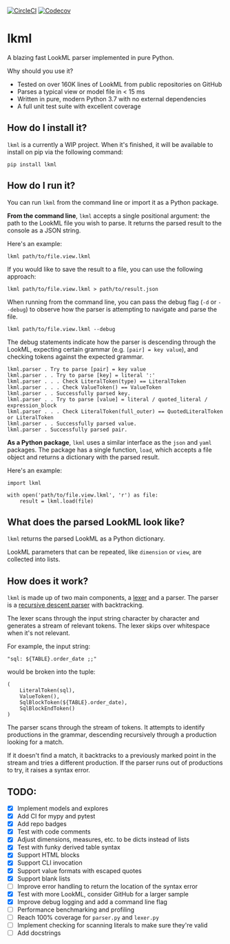 [![CircleCI](https://img.shields.io/circleci/build/github/joshtemple/lkml.svg)](https://circleci.com/gh/joshtemple/lkml)
[![Codecov](https://img.shields.io/codecov/c/github/joshtemple/lkml.svg)](https://codecov.io/gh/joshtemple/lkml)

# lkml

A blazing fast LookML parser implemented in pure Python.

Why should you use it?
- Tested on over 160K lines of LookML from public repositories on GitHub
- Parses a typical view or model file in < 15 ms
- Written in pure, modern Python 3.7 with no external dependencies
- A full unit test suite with excellent coverage

## How do I install it?

`lkml` is a currently a WIP project. When it's finished, it will be available to install on pip via the following command:

```
pip install lkml
```

## How do I run it?

You can run `lkml` from the command line or import it as a Python package.

**From the command line**, `lkml` accepts a single positional argument: the path to the LookML file you wish to parse. It returns the parsed result to the console as a JSON string.

Here's an example:

```
lkml path/to/file.view.lkml
```

If you would like to save the result to a file, you can use the following approach:

```
lkml path/to/file.view.lkml > path/to/result.json
```

When running from the command line, you can pass the debug flag (`-d` or `--debug`) to observe how the parser is attempting to navigate and parse the file.

```
lkml path/to/file.view.lkml --debug
```

The debug statements indicate how the parser is descending through the LookML, expecting certain grammar (e.g. `[pair] = key value`), and checking tokens against the expected grammar.

```
lkml.parser . Try to parse [pair] = key value
lkml.parser . . Try to parse [key] = literal ':'
lkml.parser . . . Check LiteralToken(type) == LiteralToken
lkml.parser . . . Check ValueToken() == ValueToken
lkml.parser . . Successfully parsed key.
lkml.parser . . Try to parse [value] = literal / quoted_literal / expression_block
lkml.parser . . . Check LiteralToken(full_outer) == QuotedLiteralToken or LiteralToken
lkml.parser . . Successfully parsed value.
lkml.parser . Successfully parsed pair.
```

**As a Python package**, `lkml` uses a similar interface as the `json` and `yaml` packages. The package has a single function, `load`, which accepts a file object and returns a dictionary with the parsed result.

Here's an example:

```
import lkml

with open('path/to/file.view.lkml', 'r') as file:
    result = lkml.load(file)
```

## What does the parsed LookML look like?

`lkml` returns the parsed LookML as a Python dictionary.

LookML parameters that can be repeated, like `dimension` or `view`, are collected into lists.

## How does it work?

`lkml` is made up of two main components, a [lexer](https://en.wikipedia.org/wiki/Lexical_analysis) and a parser. The parser is a [recursive descent parser](https://en.wikipedia.org/wiki/Recursive_descent_parser) with backtracking.

The lexer scans through the input string character by character and generates a stream of relevant tokens. The lexer skips over whitespace when it's not relevant.

For example, the input string:

```
"sql: ${TABLE}.order_date ;;"
```

would be broken into the tuple:

 ```
 (
     LiteralToken(sql),
     ValueToken(),
     SqlBlockToken(${TABLE}.order_date),
     SqlBlockEndToken()
 )
 ```

 The parser scans through the stream of tokens. It attempts to identify productions in the grammar, descending recursively through a production looking for a match.

 If it doesn't find a match, it backtracks to a previously marked point in the stream and tries a different production. If the parser runs out of productions to try, it raises a syntax error.

## TODO:

- [x] Implement models and explores
- [x] Add CI for mypy and pytest
- [x] Add repo badges
- [x] Test with code comments
- [x] Adjust dimensions, measures, etc. to be dicts instead of lists
- [x] Test with funky derived table syntax
- [x] Support HTML blocks
- [x] Support CLI invocation
- [x] Support value formats with escaped quotes
- [x] Support blank lists
- [ ] Improve error handling to return the location of the syntax error
- [x] Test with more LookML, consider GitHub for a larger sample
- [x] Improve debug logging and add a command line flag
- [ ] Performance benchmarking and profiling
- [ ] Reach 100% coverage for `parser.py` and `lexer.py`
- [ ] Implement checking for scanning literals to make sure they're valid
- [ ] Add docstrings
